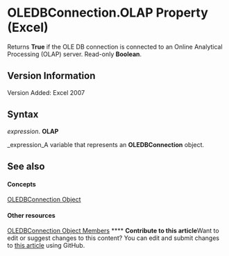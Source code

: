 
# OLEDBConnection.OLAP Property (Excel)

Returns  **True** if the OLE DB connection is connected to an Online Analytical Processing (OLAP) server. Read-only **Boolean**.


## Version Information

Version Added: Excel 2007 


## Syntax

 _expression_. **OLAP**

 _expression_A variable that represents an  **OLEDBConnection** object.


## See also


#### Concepts


 [OLEDBConnection Object](f246e544-9854-8e71-a7f7-dec57dd725e4.md)
#### Other resources


 [OLEDBConnection Object Members](2f1a2f81-ee3a-1b60-8dc3-87818e1790c1.md)
****   **Contribute to this article**Want to edit or suggest changes to this content? You can edit and submit changes to  [this article](https://github.com/jhershey00/VBA_Excel_Test/OpenXMLCon/articles/6ebbea3a-b4f1-bc80-f425-ce837182b299.md) using GitHub.

